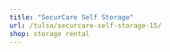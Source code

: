 ```yaml
---
title: "SecurCare Self Storage"
url: /tulsa/securcare-self-storage-15/
shop: storage rental
---
```

